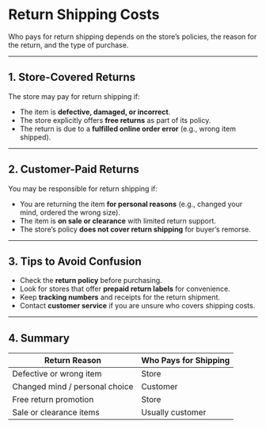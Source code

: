 # Return Shipping Costs

Who pays for return shipping depends on the store’s policies, the reason for the return, and the type of purchase.

---

## 1. Store-Covered Returns

The store may pay for return shipping if:

- The item is **defective, damaged, or incorrect**.
- The store explicitly offers **free returns** as part of its policy.
- The return is due to a **fulfilled online order error** (e.g., wrong item shipped).

---

## 2. Customer-Paid Returns

You may be responsible for return shipping if:

- You are returning the item **for personal reasons** (e.g., changed your mind, ordered the wrong size).
- The item is **on sale or clearance** with limited return support.
- The store’s policy **does not cover return shipping** for buyer’s remorse.

---

## 3. Tips to Avoid Confusion

- Check the **return policy** before purchasing.
- Look for stores that offer **prepaid return labels** for convenience.
- Keep **tracking numbers** and receipts for the return shipment.
- Contact **customer service** if you are unsure who covers shipping costs.

---

## 4. Summary

| Return Reason                  | Who Pays for Shipping |
| ------------------------------ | --------------------- |
| Defective or wrong item        | Store                 |
| Changed mind / personal choice | Customer              |
| Free return promotion          | Store                 |
| Sale or clearance items        | Usually customer      |
